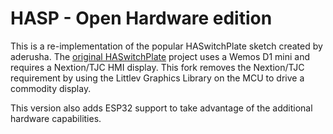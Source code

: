 # HASP - Open Hardware edition
This is a re-implementation of the popular HASwitchPlate sketch created by aderusha.
The [original HASwitchPlate][1] project uses a Wemos D1 mini and requires a Nextion/TJC HMI display.
This fork removes the Nextion/TJC requirement by using the Littlev Graphics Library on the MCU to drive a commodity display.

This version also adds ESP32 support to take advantage of the additional hardware capabilities.

[1]: https://github.com/aderusha/HASwitchPlate
